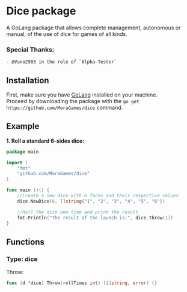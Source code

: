 # Dice package
A GoLang package that allows complete management, autonomous or manual, of the use of dice for games of all kinds.

### Special Thanks:
	- @Vano2903 in the role of `Alpha-Tester`

## Installation
First, make sure you have [GoLang](https://golang.org/doc/install) installed on your machine.<br>
Proceed by downloading the package with the `go get https://github.com/MoraGames/dice` command.<br>

## Example
**1. Roll a standard 6-sides dice:**
```Go
package main

import (
	"fmt"
	"github.com/MoraGames/dice"
)

func main ()() {
	//Create a new dice with 6 faces and their respective values
	dice.NewDice(6, []string{"1", "2", "3", "4", "5", "6"})

	//Roll the dice one time and print the result
	fmt.Println("The result of the launch is:", dice.Throw(1))
}
```
## Functions
### Type: dice
Throw:
```Go
func (d *dice) Throw(rollTimes int) ([]string, error) {}
```